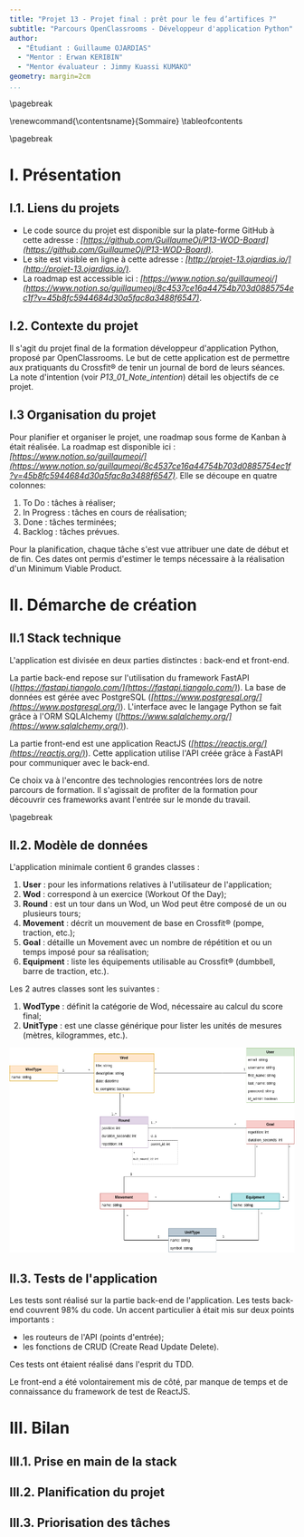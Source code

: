 ```yaml
---
title: "Projet 13 - Projet final : prêt pour le feu d’artifices ?"
subtitle: "Parcours OpenClassrooms - Développeur d'application Python"
author:
  - "Étudiant : Guillaume OJARDIAS"
  - "Mentor : Erwan KERIBIN"
  - "Mentor évaluateur : Jimmy Kuassi KUMAKO"
geometry: margin=2cm
...
```


\pagebreak

\renewcommand{\contentsname}{Sommaire}
\tableofcontents

\pagebreak

# I. Présentation


## I.1. Liens du projets

- Le code source du projet est disponible sur la plate-forme GitHub à cette adresse : _[https://github.com/GuillaumeOj/P13-WOD-Board](https://github.com/GuillaumeOj/P13-WOD-Board)_.
- Le site est visible en ligne à cette adresse : _[http://projet-13.ojardias.io/](http://projet-13.ojardias.io/)_.
- La roadmap est accessible ici : _[https://www.notion.so/guillaumeoj/](https://www.notion.so/guillaumeoj/8c4537ce16a44754b703d0885754ec1f?v=45b8fc5944684d30a5fac8a3488f6547)_.

## I.2. Contexte du projet

Il s'agit du projet final de la formation développeur d'application Python, proposé par OpenClassrooms.
Le but de cette application est de permettre aux pratiquants du Crossfit®️ de tenir un journal de bord de leurs séances.
La note d'intention (voir _P13_01_Note_intention_) détail les objectifs de ce projet.

## I.3 Organisation du projet

Pour planifier et organiser le projet, une roadmap sous forme de Kanban à était réalisée.
La roadmap est disponible ici : _[https://www.notion.so/guillaumeoj/](https://www.notion.so/guillaumeoj/8c4537ce16a44754b703d0885754ec1f?v=45b8fc5944684d30a5fac8a3488f6547)_.
Elle se découpe en quatre colonnes:

1. To Do : tâches à réaliser;
2. In Progress : tâches en cours de réalisation;
3. Done : tâches terminées;
4. Backlog : tâches prévues.

Pour la planification, chaque tâche s'est vue attribuer une date de début et de fin.
Ces dates ont permis d'estimer le temps nécessaire à la réalisation d'un Minimum Viable Product.


# II. Démarche de création


## II.1 Stack technique

L'application est divisée en deux parties distinctes : back-end et front-end.

La partie back-end repose sur l'utilisation du framework FastAPI (_[https://fastapi.tiangolo.com/](https://fastapi.tiangolo.com/)_).
La base de données est gérée avec PostgreSQL (_[https://www.postgresql.org/](https://www.postgresql.org/)_).
L'interface avec le langage Python se fait grâce à l'ORM SQLAlchemy (_[https://www.sqlalchemy.org/](https://www.sqlalchemy.org/)_).

La partie front-end est une application ReactJS (_[https://reactjs.org/](https://reactjs.org/)_).
Cette application utilise l'API créée grâce à FastAPI pour communiquer avec le back-end.

Ce choix va à l'encontre des technologies rencontrées lors de notre parcours de formation.
Il s'agissait de profiter de la formation pour découvrir ces frameworks avant l'entrée sur le monde du travail.

\pagebreak

## II.2. Modèle de données

L'application minimale contient 6 grandes classes :

1. **User** : pour les informations relatives à l'utilisateur de l'application;
2. **Wod** : correspond à un exercice (Workout Of the Day);
3. **Round** : est un tour dans un Wod, un Wod peut être composé de un ou plusieurs tours;
4. **Movement** : décrit un mouvement de base en Crossfit®️ (pompe, traction, etc.);
5. **Goal** : détaille un Movement avec un nombre de répétition et ou un temps imposé pour sa réalisation;
6. **Equipment** : liste les équipements utilisable au Crossfit®️ (dumbbell, barre de traction, etc.).

Les 2 autres classes sont les suivantes :

1. **WodType** : définit la catégorie de Wod, nécessaire au calcul du score final;
2. **UnitType** : est une classe générique pour lister les unités de mesures (mètres, kilogrammes, etc.).

![Diagramme de classes](./P13_02_Diagramme_de_classe.png)


## II.3. Tests de l'application

Les tests sont réalisé sur la partie back-end de l'application.
Les tests back-end couvrent 98% du code. Un accent particulier à était mis sur deux points importants :

- les routeurs de l'API (points d'entrée);
- les fonctions de CRUD (Create Read Update Delete).

Ces tests ont étaient réalisé dans l'esprit du TDD.

Le front-end a été volontairement mis de côté, par manque de temps et de connaissance du framework de test de ReactJS.

# III. Bilan

## III.1. Prise en main de la stack

## III.2. Planification du projet

## III.3. Priorisation des tâches

